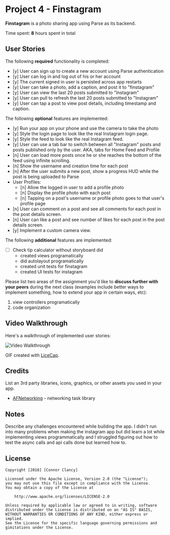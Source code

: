 # Project 4 - Finstagram

**Finstagram** is a photo sharing app using Parse as its backend.

Time spent: **8** hours spent in total

## User Stories

The following **required** functionality is completed:

- [y] User can sign up to create a new account using Parse authentication
- [y] User can log in and log out of his or her account
- [y] The current signed in user is persisted across app restarts
- [y] User can take a photo, add a caption, and post it to "finstagram"
- [y] User can view the last 20 posts submitted to "Instagram"
- [y] User can pull to refresh the last 20 posts submitted to "Instagram"
- [y] User can tap a post to view post details, including timestamp and caption.

The following **optional** features are implemented:

- [y] Run your app on your phone and use the camera to take the photo
- [y] Style the login page to look like the real Instagram login page.
- [y] Style the feed to look like the real Instagram feed.
- [y] User can use a tab bar to switch between all "Instagram" posts and posts published only by the user. AKA, tabs for Home Feed and Profile
- [n] User can load more posts once he or she reaches the bottom of the feed using infinite scrolling.
- [n] Show the username and creation time for each post
- [n] After the user submits a new post, show a progress HUD while the post is being uploaded to Parse
- User Profiles:
   - [n] Allow the logged in user to add a profile photo
   - [n] Display the profile photo with each post
   - [n] Tapping on a post's username or profile photo goes to that user's profile page
- [n] User can comment on a post and see all comments for each post in the post details screen.
- [n] User can like a post and see number of likes for each post in the post details screen.
- [y] Implement a custom camera view.

The following **additional** features are implemented:

- [ ] Check tip calculator without storyboard did
  - created views programatically
  - did autolayout programatically
  - created unit tests for finstagram
  - created UI tests for instagram

Please list two areas of the assignment you'd like to **discuss further with your peers** during the next class (examples include better ways to implement something, how to extend your app in certain ways, etc):

1. view controllers programatically
2. code organization

## Video Walkthrough

Here's a walkthrough of implemented user stories:

<img src='http://i.imgur.com/link/to/your/gif/file.gif' title='Video Walkthrough' width='' alt='Video Walkthrough' />

GIF created with [LiceCap](http://www.cockos.com/licecap/).

## Credits

List an 3rd party libraries, icons, graphics, or other assets you used in your app.

- [AFNetworking](https://github.com/AFNetworking/AFNetworking) - networking task library


## Notes

Describe any challenges encountered while building the app.
I didn't run into many problems when making the instagram app but did learn a lot while implementing views programmatically and I struggled figuring out how to test the async calls and api calls done but learned how to.

## License

    Copyright [2018] [Connor Clancy]

    Licensed under the Apache License, Version 2.0 (the "License");
    you may not use this file except in compliance with the License.
    You may obtain a copy of the License at

        http://www.apache.org/licenses/LICENSE-2.0

    Unless required by applicable law or agreed to in writing, software
    distributed under the License is distributed on an "AS IS" BASIS,
    WITHOUT WARRANTIES OR CONDITIONS OF ANY KIND, either express or implied.
    See the License for the specific language governing permissions and
    gimitations under the License.
